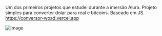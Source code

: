 Um dos primeiros projetos que estudei durante a imersão Alura. Projeto simples para converter dolar para real e bitcoins. Baseado em JS.
https://conversor-woad.vercel.app

![image](https://github.com/MayaBruno20/Conversor/assets/91851920/442ac622-2319-4ba1-9f40-71b3578aee75)
